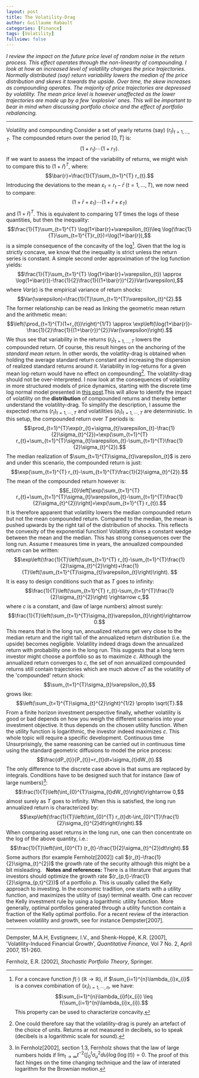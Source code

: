 ```yaml
--- 
layout: post 
title: The Volatility-Drag 
author: Guillaume Rabault
categories: [Finance] 
tags: [Volatility] 
fullview: false 
--- 
```


*I review the impact on the future
price level of random noise in the return process. This effect operates
through the non-linearity of compounding. I look at how an increased
level of volatility changes the price trajectories. Normally distributed
(say) return variability lowers the median of the price distribution and
skews it towards the upside. Over time, the skew increases as
compounding operates. The majority of price trajectories are depressed
by volatility. The mean price level is however unaffected as the lower
trajectories are made up by a few 'explosive' ones. This will be
important to bear in mind when discussing portfolio choice and the
effect of portfolio rebalancing.*

* * * * *

Volatility and compounding Consider a set of yearly returns (say)
$(r_{t})_{t=1,\ldots,T}$. The compounded return over the period
$[0,T]$ is: $$(1+r_{1})\cdots(1+r_{T}).$$ If we want to
assess the impact of the variability of returns, we might wish to
compare this to $(1+\bar{r})^{T},$ where:
$$\bar{r}=\frac{1}{T}\sum_{t=1}^{T} r_{t}.$$ Introducing the
deviations to the mean $\varepsilon_{t}=r_{t}-\bar{r}$
($t=1,\ldots,T$), we now need to compare:
$$(1+\bar{r}+\varepsilon_{1})\cdots(1+\bar{r}+\varepsilon_{T})$$
and $(1+\bar{r})^{T}$. This is equivalent to comparing
$1/T$ times the logs of these quantities, but then the inequality:
$$\frac{1}{T}\sum_{t=1}^{T}
\log(1+\bar{r}+\varepsilon_{t})\leq
\log(\frac{1}{T}\sum_{t=1}^{T}r_{t})=\log(1+\bar{r}),$$ is a
simple consequence of the concavity of the log[^f]. Given that the log
is strictly concave, we know that the inequality is strict unless the
return series is constant. A simple second order approximation of the
log function yields: $$\frac{1}{T}\sum_{t=1}^{T}
\log(1+\bar{r}+\varepsilon_{t}) \approx
\log(1+\bar{r})-\frac{1}{2}\frac{1}{(1+\bar{r})^{2}}Var(\varepsilon),$$
where $Var(\varepsilon)$ is the empirical variance of return
shocks:
$$Var(\varepsilon)=\frac{1}{T}\sum_{t=1}^{T}\varepsilon_{t}^{2}.$$
The former relationship can be read as linking the geometric mean return
and the arithmetic mean:
$$\left(\prod_{t=1}^{T}(1+r_{t})\right)^{1/T} \approx
\exp\left(\log(1+\bar{r})-\frac{1}{2}\frac{1}{(1+\bar{r})^{2}}Var(\varepsilon)\right).$$
We thus see that variability in the returns
$(r_{t})_{t=1,\ldots,T}$ lowers the compounded return. Of
course, this result hinges on the anchoring of the *standard mean
return*. In other words, the volatlity-drag is obtained when holding
the average standard return constant and increasing the dispersion of
realized standard returns around it. Variability in log-returns for a
given mean log-return would have no effect on compounding[^q]. The
volatility-drag should not be over-interpreted. 
I now look at the consequences of volatility in more
structured models of price dynamics, starting with the discrete time log
normal model presented in [this
post](/finance/2014/02/03/discrete-time-lognormal-dynamics.html "LOG-NORMAL-DYNAMICS").This
will allow to identify the impact of volatility on the
**distribution** of compounded returns and thereby better understand
the volatility-drag. To simplify the description, I assume the expected
returns $(r_{t})_{t=1,\cdots,T}$ and volatilities
$(\sigma_{t})_{t=1,\cdots,T}$ are deterministic. In this
setup, the compounded return over $T$ periods is:
$$\prod_{t=1}^{T}\exp(r_{t}+\sigma_{t}\varepsilon_{t}-\frac{1}{2}\sigma_{t}^{2})=\exp(\sum_{t=1}^{T}
r_{t}+\sum_{t=1}^{T}\sigma_{t}\varepsilon_{t}-\sum_{t=1}^{T}\frac{1}{2}\sigma_{t}^{2}).$$
The median realization of
$\sum_{t=1}^{T}\sigma_{t}\varepsilon_{t}$ is zero and under
this scenario, the compounded return is just:
$$\exp(\sum_{t=1}^{T}
r_{t}-\sum_{t=1}^{T}\frac{1}{2}\sigma_{t}^{2}).$$ The mean of
the compounded return however is:
$$E_{0}\left[\exp(\sum_{t=1}^{T}
r_{t}+\sum_{t=1}^{T}\sigma_{t}\varepsilon_{t}-\sum_{t=1}^{T}\frac{1}{2}\sigma_{t}^{2})\right]=\exp(\sum_{t=1}^{T}
r_{t}).$$ It is therefore apparent that volatility lowers the median
compounded return but not the mean compounded return. Compared to the
median, the mean is pushed upwards by the right tail of the distribution
of shocks. This reflects the convexity of the exponential function!
Volatility drives a constant wedge between the mean and the median. This
has strong consequences over the long run. Assume $t$ measures
time in years, the annualized compounded return can be written:
$$\exp\left(\frac{1}{T}\left(\sum_{t=1}^{T}
r_{t}-\sum_{t=1}^{T}\frac{1}{2}\sigma_{t}^{2}\right)+\frac{1}{T}\left(\sum_{t=1}^{T}\sigma_{t}\varepsilon_{t}\right)\right).
$$ It is easy to design conditions such that as $T$ goes to
infinity: $$\frac{1}{T}\left(\sum_{t=1}^{T}
r_{t}-\sum_{t=1}^{T}\frac{1}{2}\sigma_{t}^{2}\right)
\rightarrow c,$$ where $c$ is a constant, and (law of large
numbers) almost surely:
$$\frac{1}{T}\left(\sum_{t=1}^{T}\sigma_{t}\varepsilon_{t}\right)\rightarrow
0.$$ This means that in the long run, annualized returns get very
close to the median return and the right tail of the annualized return
distribution (i.e. the upside) becomes negligible. Volatility indeed
drags down the annualized return with probability one in the long run.
This suggests that a long term investor might choose a portfolio so as
to maximize $c$. Although the annualized return converges to
$c$, the set of non annualized compounded returns still contain
trajectories which are much above $cT$ as the volatility of the
'compounded' return shock:
$$\sum_{t=1}^{T}\sigma_{t}\varepsilon_{t},$$ grows like:
$$\left(\sum_{t=1}^{T}\sigma_{t}^{2}\right)^{1/2} \propto
\sqrt{T}.$$ From a finite horizon investment perspective finally,
whether volatility is good or bad depends on how you weigh the different
scenarios into your investment objective. It thus depends on the chosen
utility function. When the utility function is logarithmic, the investor
indeed maximizes $c$. This whole topic will require a specific
development. Continuous time Unsurprisingly, the same reasoning can
be carried out in continuous time using the standard geometric
diffusions to model the price process:
$$\frac{dP_{t}}{P_{t}}=r_{t}dt+\sigma_{t}dW_{t}.$$ The only
difference to the discrete case above is that sums are replaced by
integrals. Conditions have to be designed such that for instance (law of
large numbers)[^p]:
$$\frac{1}{T}\left(\int_{0}^{T}\sigma_{t}dW_{t}\right)\rightarrow
0,$$ almost surely as $T$ goes to infinity. When this is
satisfied, the long run annualized return is characterized by:
$$\exp\left(\frac{1}{T}\left(\int_{0}^{T}
r_{t}dt-\int_{0}^{T}\frac{1}{2}\sigma_{t}^{2}dt\right)\right).$$
When comparing asset returns in the long run, one can then concentrate
on the log of the above quantity, i.e.:
$$\frac{1}{T}\left(\int_{0}^{T}
(r_{t}-\frac{1}{2}\sigma_{t}^{2})dt\right).$$ Some authors (for
example Fernholz[2002]) call
$(r_{t}-\frac{1}{2}\sigma_{t}^{2})$ the growth rate of the
security although this might be a bit misleading.   **Notes and
references:** There is a literature that argues that investors should
optimize the growth rate
$(r_{p,t}-\frac{1}{2}\sigma_{p,t}^{2})$ of a portfolio
$p$. This is usually called the Kelly approach to investing. In
the economic tradition, one starts with a utility function, and
maximizes the utility of (say) terminal wealth. One can recover the
Kelly investment rule by using a logarithmic utility function. More
generally, optimal portfolios generated through a utility function
contain a fraction of the Kelly optimal portfolio. For a recent review
of the interaction between volatility and growth, see for instance
Dempster[2007].  

* * * * *

Dempster, M.A.H, Evstigneev, I.V., and Shenk-Hoppé, K.R. [2007],
'Volatility-Induced Financial Growth', *Quantitative Finance*, Vol 7
No. 2, April 2007, 151-260. 

Fernholz, E.R. [2002], *Stochastic
Portfolio Theory*, Springer.


[^f]: For a concave function $f(\cdot)$ ($\mathbb{R}
\rightarrow \mathbb{R}$), if
$\sum_{i=1}^{n}\lambda_{i}x_{i}$ is a convex combination of
$(x_{i})_{i=1,\cdots,n}$, we have:
$$\sum_{i=1}^{n}\lambda_{i}f(x_{i}) \leq
f(\sum_{i=1}^{n}\lambda_{i}x_{i}).$$ This property can be used
to characterize concavity. 

[^q]: One could therefore say that the
volatility-drag is purely an artefact of the choice of units. Returns ar
not measured in decibels, so to speak (decibels is a logarithmic scale
for sound). 

[^p]: In Fernholz[2002], section 1.3, Fernholz shows that
the law of large numbers holds if $\lim_{t \rightarrow \infty}
t^{-2}\left(\int_{0}^{t}\sigma_{u}^{2}du\right)\log(\log(t))=0.$
The proof of this fact hinges on the time changing technique and the law
of interated logarithm for the Brownian motion.
